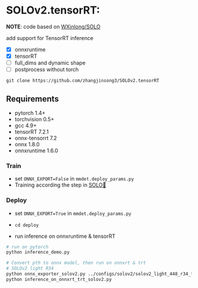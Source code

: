 # SOLOv2.tensorRT: 

**NOTE**: code based on [WXinlong/SOLO](https://github.com/WXinlong/SOLO)

add support for TensorRT inference

- [x] onnxruntime
- [x] tensorRT
- [ ] full_dims and dynamic shape
- [ ] postprocess without torch

```
git clone https://github.com/zhangjinsong3/SOLOv2.tensorRT
```

## Requirements

* pytorch 1.4+
* torchvision 0.5+
* gcc 4.9+
* tensorRT 7.2.1
* onnx-tensorrt 7.2
* onnx 1.8.0
* onnxruntime 1.6.0


### Train
- set `ONNX_EXPORT=False` in  `mmdet.deploy_params.py`
- Training according the step in <a href="README_SOLO.md" alt="链接">SOLO🔗</a>


### Deploy
- set `ONNX_EXPORT=True` in  `mmdet.deploy_params.py`

- `cd deploy`

- run inference on onnxruntime & tensorRT
```bash
# run on pytorch
python inference_demo.py

# Convert pth to onnx model, then run on onnxrt & trt
# SOLOv2 light R34
python onnx_exporter_solov2.py ../configs/solov2/solov2_light_448_r34_fpn_8gpu_3x.py  weights/SOLOv2_light_R34.onnx --checkpoint ../weights/SOLOv2_LIGHT_448_R34_3x.pth --shape 448 672
python inference_on_onnxrt_trt_solov2.py
```


